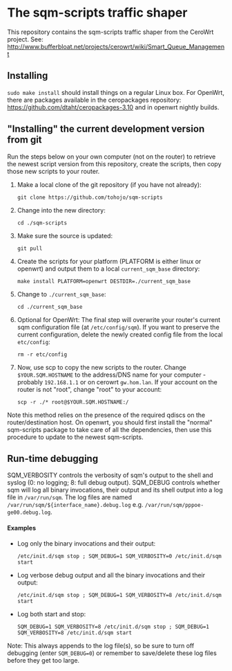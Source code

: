 # The sqm-scripts traffic shaper

This repository contains the sqm-scripts traffic shaper from the CeroWrt
project. See:
http://www.bufferbloat.net/projects/cerowrt/wiki/Smart_Queue_Management

## Installing
`sudo make install` should install things on a regular Linux box. For
OpenWrt, there are packages available in the ceropackages repository:
https://github.com/dtaht/ceropackages-3.10 and in openwrt nightly
builds.

## "Installing" the current development version from git

Run the steps below on your own computer (not on the router) to retrieve the newest script version from this repository, create the scripts, then copy those new scripts to your router. 

1. Make a local clone of the git repository (if you have not already):

    `git clone https://github.com/tohojo/sqm-scripts`

2. Change into the new directory:

    `cd ./sqm-scripts`

3. Make sure the source is updated:

    `git pull`

4. Create the scripts for your platform (PLATFORM is either linux or openwrt) and output them to a local `current_sqm_base` directory:

    `make install PLATFORM=openwrt DESTDIR=./current_sqm_base`

5. Change to `./current_sqm_base`:

    `cd ./current_sqm_base`

6. Optional for OpenWrt: The final step will overwrite your router's current sqm configuration file (at `/etc/config/sqm`). If you want to preserve the current configuration, delete the newly created config file from the local `etc/config`:

    `rm -r etc/config`

7. Now, use scp to copy the new scripts to the router. Change `$YOUR.SQM.HOSTNAME` to the address/DNS name for your computer - probably `192.168.1.1` or on cerowrt `gw.hom.lan`. If your account on the router is not "root", change "root" to your account:


    `scp -r ./* root@$YOUR.SQM.HOSTNAME:/`

Note this method relies on the presence of the required qdiscs on the router/destination host. On openwrt, you should first install the "normal" sqm-scripts package to take care of all the dependencies, then use this procedure to update to the newest sqm-scripts.

## Run-time debugging

SQM_VERBOSITY controls the verbosity of sqm's output to the shell and syslog (0: no logging; 8: full debug output).
SQM_DEBUG controls whether sqm will log all binary invocations, their output and its shell output into a log file in `/var/run/sqm`.
The log files are named `/var/run/sqm/${interface_name}.debug.log` e.g. `/var/run/sqm/pppoe-ge00.debug.log`.

#### Examples

- Log only the binary invocations and their output:

    `/etc/init.d/sqm stop ; SQM_DEBUG=1 SQM_VERBOSITY=0 /etc/init.d/sqm start`

- Log verbose debug output and all the binary invocations and their output:

    `/etc/init.d/sqm stop ; SQM_DEBUG=1 SQM_VERBOSITY=8 /etc/init.d/sqm start`

- Log both start and stop:

    `SQM_DEBUG=1 SQM_VERBOSITY=8 /etc/init.d/sqm stop ; SQM_DEBUG=1 SQM_VERBOSITY=8 /etc/init.d/sqm start`

Note: This always appends to the log file(s), so be sure to turn off debugging (enter `SQM_DEBUG=0`) or remember to save/delete these log files before they get too large.
